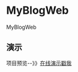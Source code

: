 # MyBlogWeb
MyBlogWeb


## 演示 
项目预览--》》<a href=" https://object-summer.github.io/MyBlogWeb/" target=_blank>在线演示戳我</a>
